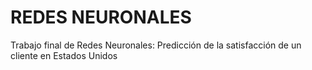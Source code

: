 # REDES NEURONALES
Trabajo final de Redes Neuronales: Predicción de la satisfacción de un cliente en Estados Unidos
